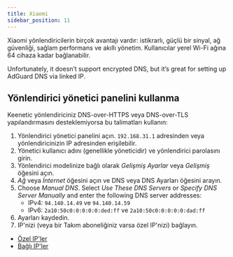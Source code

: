 ```yaml
---
title: Xiaomi
sidebar_position: 11
---
```


Xiaomi yönlendiricilerin birçok avantajı vardır: istikrarlı, güçlü bir sinyal, ağ güvenliği, sağlam performans ve akıllı yönetim. Kullanıcılar yerel Wi-Fi ağına 64 cihaza kadar bağlanabilir.

Unfortunately, it doesn’t support encrypted DNS, but it’s great for setting up AdGuard DNS via linked IP.

## Yönlendirici yönetici panelini kullanma

Keenetic yönlendiriciniz DNS-over-HTTPS veya DNS-over-TLS yapılandırmasını desteklemiyorsa bu talimatları kullanın:

1. Yönlendirici yönetici panelini açın. `192.168.31.1` adresinden veya yönlendiricinizin IP adresinden erişilebilir.
2. Yönetici kullanıcı adını (genellikle yöneticidir) ve yönlendirici parolasını girin.
3. Yönlendirici modelinize bağlı olarak _Gelişmiş Ayarlar_ veya _Gelişmiş_ öğesini açın.
4. _Ağ_ veya _İnternet_ öğesini açın ve DNS veya DNS Ayarları öğesini arayın.
5. Choose _Manual DNS_. Select _Use These DNS Servers_ or _Specify DNS Server Manually_ and enter the following DNS server addresses:
   - IPv4: `94.140.14.49` ve `94.140.14.59`
   - IPv6: `2a10:50c0:0:0:0:0:ded:ff` ve `2a10:50c0:0:0:0:0:dad:ff`
6. Ayarları kaydedin.
7. IP'nizi (veya bir Takım aboneliğiniz varsa özel IP'nizi) bağlayın.

- [Özel IP'ler](/private-dns/connect-devices/other-options/dedicated-ip.md)
- [Bağlı IP'ler](/private-dns/connect-devices/other-options/linked-ip.md)
